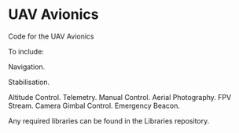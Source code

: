 # UAV Avionics

Code for the UAV Avionics

To include:

Navigation.

Stabilisation.

Altitude Control.
Telemetry.
Manual Control.
Aerial Photography.
FPV Stream.
Camera Gimbal Control.
Emergency Beacon.

Any required libraries can be found in the Libraries repository.


